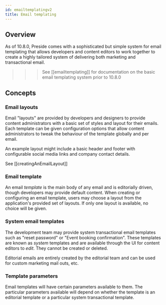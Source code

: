 ```yaml
---
id: emailtemplatingv2
title: Email templating
---
```


## Overview

As of 10.8.0, Preside comes with a sophisticated but simple system for email templating that allows developers and content editors to work together to create a highly tailored system of delivering both marketing and transactional email.

>>> See [[emailtemplating]] for documentation on the basic email templating system prior to 10.8.0

## Concepts

### Email layouts

Email "layouts" are provided by developers and designers to provide content administrators with a basic set of styles and layout for their emails. Each template can be given configuration options that allow content administrators to tweak the behaviour of the template globally and per email.

An example layout might include a basic header and footer with configurable social media links and company contact details.

See [[creatingAnEmailLayout]]

### Email template

An email _template_ is the main body of any email and is editorially driven, though developers may provide default content. When creating or configuring an email template, users may choose a layout from the application's provided set of layouts. If only one layout is available, no choice will be given.


### System email templates

The development team may provide system transactional email templates such as "reset password" or "Event booking confirmation". These templates are known as *system* templates and are available through the UI for content editors to _edit_. They cannot be created or deleted.

Editorial emails are entirely created by the editorial team and can be used for custom marketing mail outs, etc.

### Template parameters

Email templates will have certain parameters available to them. The particular parameters available will depend on whether the template is an editorial template or a particular system transactional template.



